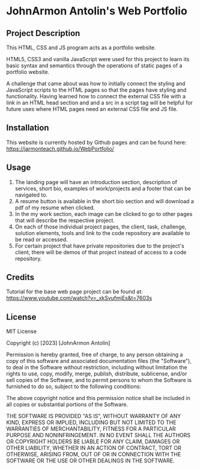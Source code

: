 # JohnArmon Antolin's Web Portfolio

## Project Description 
This HTML, CSS and JS program acts as a portfolio website.

HTML5, CSS3 and vanilla JavaScript were used for this project to learn its basic syntax and semantics through the operations of static pages of a portfolio website.

A challenge that came about was how to initially connect the styling and JavaScript scripts to the HTML pages so that the pages have styling and functionality. Having learned how to connect the external CSS file with a link in an HTML head section and and a src in a script tag will be helpful for future uses where HTML pages need an external CSS file and JS file.

## Installation
This website is currently hosted by Github pages and can be found here: https://jarmonteach.github.io/WebPortfolio/

## Usage

  1. The landing page will have an introduction section, description of services, short bio, examples of work/projects and a footer that can be navigated to.
  2. A resume button is available in the short bio section and will download a pdf of my resume when clicked.
  3. In the my work section, each image can be clicked to go to other pages that will describe the respective project.
  4. On each of those individual project pages, the client, task, challenge, solution elements, tools and link to the code repository are available to be read or accessed. 
  5. For certain project that have private repositories due to the project's client, there will be demos of that project instead of access to a code repository.

## Credits

Tutorial for the base web page project can be found at: https://www.youtube.com/watch?v=_xkSvufmjEs&t=7603s

## License 

  MIT License

  Copyright (c) [2023] [JohnArmon Antolin]

  Permission is hereby granted, free of charge, to any person obtaining a copy of this software and associated documentation files (the "Software"), to deal in the Software without restriction, including without limitation the rights to use, copy, modify, merge, publish, distribute, sublicense, and/or sell copies of the Software, and to permit persons to whom the Software is furnished to do so, subject to the following conditions:

  The above copyright notice and this permission notice shall be included in all copies or substantial portions of the Software.

  THE SOFTWARE IS PROVIDED "AS IS", WITHOUT WARRANTY OF ANY KIND, EXPRESS OR IMPLIED, INCLUDING BUT NOT LIMITED TO THE WARRANTIES OF MERCHANTABILITY, FITNESS FOR A PARTICULAR PURPOSE AND NONINFRINGEMENT. IN NO EVENT SHALL THE AUTHORS OR COPYRIGHT HOLDERS BE LIABLE FOR ANY CLAIM, DAMAGES OR OTHER LIABILITY, WHETHER IN AN ACTION OF CONTRACT, TORT OR OTHERWISE, ARISING FROM,
  OUT OF OR IN CONNECTION WITH THE SOFTWARE OR THE USE OR OTHER DEALINGS IN THE SOFTWARE.
